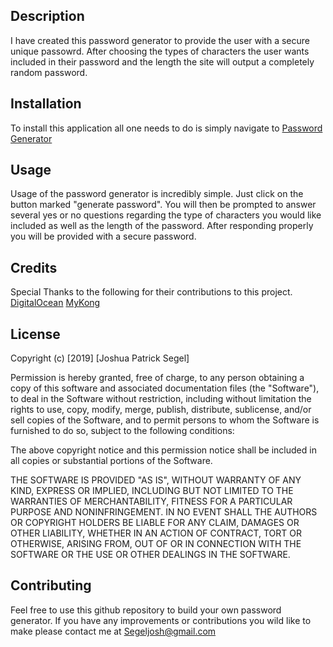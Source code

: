 ## Description
I have created this password generator to provide the user with a secure unique passowrd. After choosing the types of characters the user wants included in their password and the length the site will output a completely random password.

## Installation
To install this application all one needs to do is simply navigate to [Password Generator](https://jsegel9.github.io/password-generator/)

## Usage
Usage of the password generator is incredibly simple. Just click on the button marked "generate password". You will then be prompted to answer several yes or no questions regarding the type of characters you would like included as well as the length of the password. After responding properly you will be provided with a secure password.

## Credits
Special Thanks to the following for their contributions to this project.
[DigitalOcean](https://www.digitalocean.com/community/tutorials/how-to-make-changes-to-the-dom)
[MyKong](https://www.mkyong.com/javascript/check-if-variable-is-a-number-in-javascript/)

## License
Copyright (c) [2019] [Joshua Patrick Segel]

Permission is hereby granted, free of charge, to any person obtaining a copy
of this software and associated documentation files (the "Software"), to deal
in the Software without restriction, including without limitation the rights
to use, copy, modify, merge, publish, distribute, sublicense, and/or sell
copies of the Software, and to permit persons to whom the Software is
furnished to do so, subject to the following conditions:

The above copyright notice and this permission notice shall be included in all
copies or substantial portions of the Software.

THE SOFTWARE IS PROVIDED "AS IS", WITHOUT WARRANTY OF ANY KIND, EXPRESS OR
IMPLIED, INCLUDING BUT NOT LIMITED TO THE WARRANTIES OF MERCHANTABILITY,
FITNESS FOR A PARTICULAR PURPOSE AND NONINFRINGEMENT. IN NO EVENT SHALL THE
AUTHORS OR COPYRIGHT HOLDERS BE LIABLE FOR ANY CLAIM, DAMAGES OR OTHER
LIABILITY, WHETHER IN AN ACTION OF CONTRACT, TORT OR OTHERWISE, ARISING FROM,
OUT OF OR IN CONNECTION WITH THE SOFTWARE OR THE USE OR OTHER DEALINGS IN THE
SOFTWARE.  
## Contributing
Feel free to use this github repository to build your own password generator. If you have any improvements or contributions you wild like to make please contact me at <Segeljosh@gmail.com>